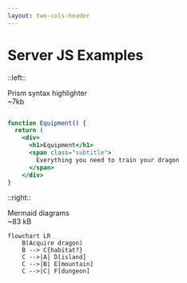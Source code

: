 ```yaml
---
layout: two-cols-header
---
```


# Server JS Examples

::left::

  <div v-click class="flex flex-col justify-start items-center h-full pb-8">
    <div>Prism syntax highlighter</div>
    <span class="featured pb-8">~7kb</span>
       <div class="bg-black grid place-content-center w-full h-full">

```jsx 

function Equipment() {
  return (
    <div>
      <h1>Equipment</h1>
      <span class="subtitle">
        Everything you need to train your dragon
      </span>
    </div>
}

```

</div>
  </div>

::right::

  <div v-click class="flex flex-col justify-start items-center h-full pb-8">
    <div>Mermaid diagrams</div>
    <span class="featured pb-8">~83 kB</span>
    <div class="bg-black grid place-content-center w-full h-full">

```mermaid {theme: 'dark', scale: 0.8}
flowchart LR
    B(Acquire dragon)
    B --> C{habitat?}
    C -->|A| D[island]
    C -->|B| E[mountain]
    C -->|C| F[dungeon]
```

</div>

  </div>
